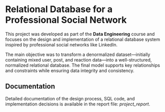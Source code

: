 # Relational Database for a Professional Social Network

This project was developed as part of the **Data Engineering** course and focuses on the design and implementation of a relational database system inspired by professional social networks like LinkedIn.

The main objective was to transform a denormalized dataset—initially containing mixed user, post, and reaction data—into a well-structured, normalized relational database. The final model supports key relationships and constraints while ensuring data integrity and consistency.


## Documentation
Detailed documentation of the design process, SQL code, and implementation decisions is available in the report file: _project_report_.

